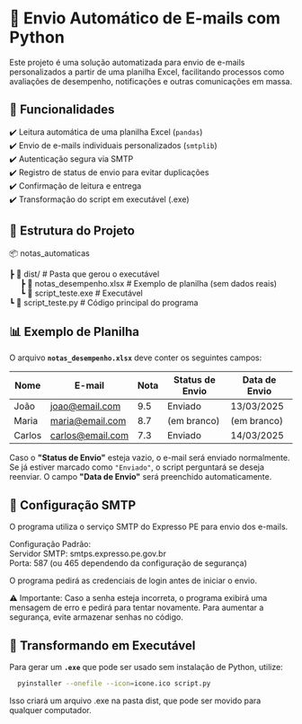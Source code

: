 # 📧 Envio Automático de E-mails com Python  

Este projeto é uma solução automatizada para envio de e-mails personalizados a partir de uma planilha Excel, facilitando processos como avaliações de desempenho, notificações e outras comunicações em massa.  

## 🚀 Funcionalidades  

✔️ Leitura automática de uma planilha Excel (`pandas`)  
✔️ Envio de e-mails individuais personalizados (`smtplib`)  
✔️ Autenticação segura via SMTP  
✔️ Registro de status de envio para evitar duplicações  
✔️ Confirmação de leitura e entrega  
✔️ Transformação do script em executável (.exe)  

## 📂 Estrutura do Projeto  
  
📦 notas_automaticas

 ┣ 📂 dist/ # Pasta que gerou o executável<br>
 &nbsp;&nbsp;&nbsp;&nbsp;&nbsp;┣ 📜 notas_desempenho.xlsx     # Exemplo de planilha (sem dados reais)<br>
 &nbsp;&nbsp;&nbsp;&nbsp;&nbsp;┗ 📜 script_teste.exe          # Executável<br>
 ┗ 📜 script_teste.py            # Código principal do programa<br> 


## 📊 Exemplo de Planilha  

O arquivo **`notas_desempenho.xlsx`** deve conter os seguintes campos:  

| Nome      | E-mail                | Nota  | Status de Envio | Data de Envio |
|-----------|-----------------------|------|----------------|---------------|
| João      | joao@email.com        | 9.5  | Enviado        | 13/03/2025    |
| Maria     | maria@email.com       | 8.7  | (em branco)    | (em branco)   |
| Carlos    | carlos@email.com      | 7.3  | Enviado        | 14/03/2025    |

Caso o **"Status de Envio"** esteja vazio, o e-mail será enviado normalmente. Se já estiver marcado como `"Enviado"`, o script perguntará se deseja reenviar. O campo **"Data de Envio"** será preenchido automaticamente.  

## 📧 Configuração SMTP
O programa utiliza o serviço SMTP do Expresso PE para envio dos e-mails.

Configuração Padrão: <br>
Servidor SMTP: smtps.expresso.pe.gov.br<br>
Porta: 587 (ou 465 dependendo da configuração de segurança)

O programa pedirá as credenciais de login antes de iniciar o envio.

⚠ Importante:
Caso a senha esteja incorreta, o programa exibirá uma mensagem de erro e pedirá para tentar novamente. Para aumentar a segurança, evite armazenar senhas no código.

## 🔄 Transformando em Executável
Para gerar um **`.exe`** que pode ser usado sem instalação de Python, utilize:

```bash
  pyinstaller --onefile --icon=icone.ico script.py
```

Isso criará um arquivo .exe na pasta dist, que pode ser movido para qualquer computador.
